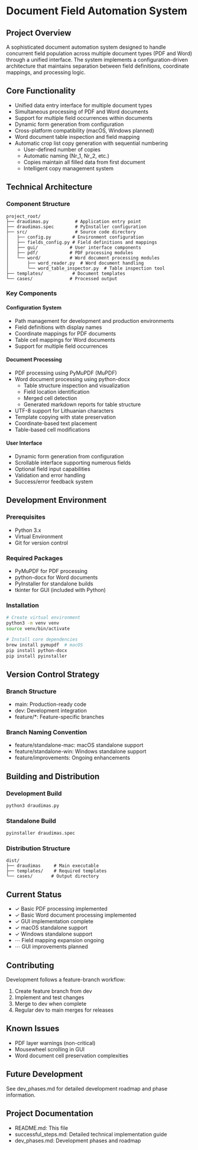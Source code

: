 # Document Field Automation System

## Project Overview
A sophisticated document automation system designed to handle concurrent field population across multiple document types (PDF and Word) through a unified interface. The system implements a configuration-driven architecture that maintains separation between field definitions, coordinate mappings, and processing logic.

## Core Functionality
- Unified data entry interface for multiple document types
- Simultaneous processing of PDF and Word documents
- Support for multiple field occurrences within documents
- Dynamic form generation from configuration
- Cross-platform compatibility (macOS, Windows planned)
- Word document table inspection and field mapping
- Automatic crop list copy generation with sequential numbering
  - User-defined number of copies
  - Automatic naming (Nr_1, Nr_2, etc.)
  - Copies maintain all filled data from first document
  - Intelligent copy management system

## Technical Architecture

### Component Structure
```
project_root/
├── draudimas.py          # Application entry point
├── draudimas.spec        # PyInstaller configuration
├── src/                  # Source code directory
│   ├── config.py        # Environment configuration
│   ├── fields_config.py # Field definitions and mappings
│   ├── gui/            # User interface components
│   ├── pdf/            # PDF processing modules
│   └── word/           # Word document processing modules
│       ├── word_reader.py  # Word document handling
│       └── word_table_inspector.py  # Table inspection tool
├── templates/           # Document templates
└── cases/              # Processed output
```

### Key Components

#### Configuration System
- Path management for development and production environments
- Field definitions with display names
- Coordinate mappings for PDF documents
- Table cell mappings for Word documents
- Support for multiple field occurrences

#### Document Processing
- PDF processing using PyMuPDF (MuPDF)
- Word document processing using python-docx
    - Table structure inspection and visualization
    - Field location identification
    - Merged cell detection
    - Generated markdown reports for table structure
- UTF-8 support for Lithuanian characters
- Template copying with state preservation
- Coordinate-based text placement
- Table-based cell modifications

#### User Interface
- Dynamic form generation from configuration
- Scrollable interface supporting numerous fields
- Optional field input capabilities
- Validation and error handling
- Success/error feedback system

## Development Environment

### Prerequisites
- Python 3.x
- Virtual Environment
- Git for version control

### Required Packages
- PyMuPDF for PDF processing
- python-docx for Word documents
- PyInstaller for standalone builds
- tkinter for GUI (included with Python)

### Installation
```bash
# Create virtual environment
python3 -m venv venv
source venv/bin/activate

# Install core dependencies
brew install pymupdf  # macOS
pip install python-docx
pip install pyinstaller
```

## Version Control Strategy

### Branch Structure
- main: Production-ready code
- dev: Development integration
- feature/*: Feature-specific branches

### Branch Naming Convention
- feature/standalone-mac: macOS standalone support
- feature/standalone-win: Windows standalone support
- feature/improvements: Ongoing enhancements

## Building and Distribution

### Development Build
```bash
python3 draudimas.py
```

### Standalone Build
```bash
pyinstaller draudimas.spec
```

### Distribution Structure
```
dist/
├── draudimas     # Main executable
├── templates/    # Required templates
└── cases/       # Output directory
```

## Current Status
- ✓ Basic PDF processing implemented
- ✓ Basic Word document processing implemented
- ✓ GUI implementation complete
- ✓ macOS standalone support
- ✓ Windows standalone support 
- ⋯ Field mapping expansion ongoing
- ⋯ GUI improvements planned

## Contributing
Development follows a feature-branch workflow:
1. Create feature branch from dev
2. Implement and test changes
3. Merge to dev when complete
4. Regular dev to main merges for releases

## Known Issues
- PDF layer warnings (non-critical)
- Mousewheel scrolling in GUI
- Word document cell preservation complexities

## Future Development
See dev_phases.md for detailed development roadmap and phase information.

## Project Documentation
- README.md: This file
- successful_steps.md: Detailed technical implementation guide
- dev_phases.md: Development phases and roadmap